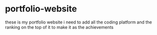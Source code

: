 # portfolio-website
these is my portfolio website
i need to add all the coding platform and the ranking on the top of it to make it as the achievements
